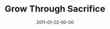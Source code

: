 ---
layout: message
category: message
series: "Grow Up"
title: "Grow Through Sacrifice"
date: 2011-01-22-00-00
message_id: 654
---